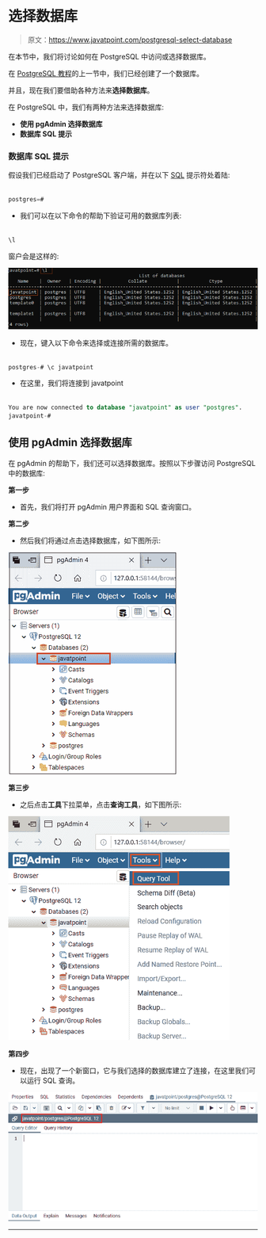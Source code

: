 # 选择数据库

> 原文：<https://www.javatpoint.com/postgresql-select-database>

在本节中，我们将讨论如何在 PostgreSQL 中访问或选择数据库。

在 [PostgreSQL 教程](https://www.javatpoint.com/postgresql-tutorial)的上一节中，我们已经创建了一个数据库。

并且，现在我们要借助各种方法来**选择数据库**。

在 PostgreSQL 中，我们有两种方法来选择数据库:

*   **使用 pgAdmin 选择数据库**
*   **数据库 SQL 提示**

### 数据库 SQL 提示

假设我们已经启动了 PostgreSQL 客户端，并在以下 [SQL](https://www.javatpoint.com/sql-tutorial) 提示符处着陆:

```sql

postgres=#

```

*   我们可以在以下命令的帮助下验证可用的数据库列表:

```sql

\l

```

窗户会是这样的:

![PostgreSQL Select Database](img/d8fa30a4ad19b25a24df4054e9ea440f.png)

*   现在，键入以下命令来选择或连接所需的数据库。

```sql

postgres-# \c javatpoint

```

*   在这里，我们将连接到 javatpoint

```sql

You are now connected to database "javatpoint" as user "postgres".
javatpoint-#

```

## 使用 pgAdmin 选择数据库

在 pgAdmin 的帮助下，我们还可以选择数据库。按照以下步骤访问 PostgreSQL 中的数据库:

**第一步**

*   首先，我们将打开 pgAdmin 用户界面和 SQL 查询窗口。

**第二步**

*   然后我们将通过点击选择数据库，如下图所示:

![PostgreSQL Select Database](img/b7fb4c2333778af44c2b38ffbde71320.png)

**第三步**

*   之后点击**工具**下拉菜单，点击**查询工具**，如下图所示:

![PostgreSQL Select Database](img/de925b2af8f6cc4997eb38ea52bc4f9d.png)

**第四步**

*   现在，出现了一个新窗口，它与我们选择的数据库建立了连接，在这里我们可以运行 SQL 查询。

![PostgreSQL Select Database](img/7635965a3c198426c6679cf20315f1eb.png)

* * *